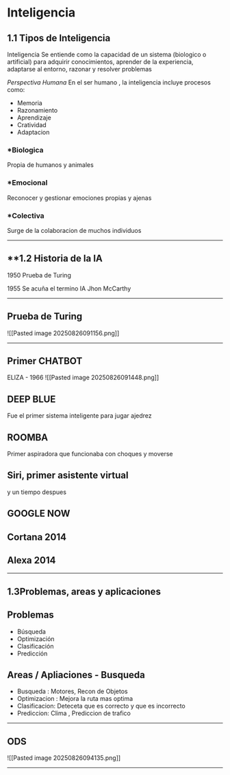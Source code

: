 # Inteligencia 

## 1.1 Tipos de Inteligencia

Inteligencia
Se entiende como la capacidad de un sistema (biologico o artificial) para adquirir conocimientos, aprender de la experiencia, adaptarse al entorno, razonar y resolver problemas


*Perspectiva Humana*
En el ser humano , la inteligencia incluye procesos como:

* Memoria
* Razonamiento
* Aprendizaje
* Cratividad
* Adaptacion

###  *Biologica 
Propia de humanos y animales


###  *Emocional
Reconocer y gestionar emociones propias y ajenas

###  *Colectiva
Surge de la colaboracion de muchos individuos

---

## **1.2 Historia de la IA

1950
Prueba de Turing 

1955
Se acuña el termino IA Jhon McCarthy 

---
## Prueba de Turing
![[Pasted image 20250826091156.png]]


---
## Primer CHATBOT

ELIZA - 1966
![[Pasted image 20250826091448.png]]

## DEEP BLUE

Fue el primer sistema inteligente para jugar ajedrez

## ROOMBA

Primer aspiradora que funcionaba con choques y moverse
## Siri, primer asistente virtual 

y un tiempo despues 
## GOOGLE NOW

## Cortana 2014

## Alexa 2014

---

## **1.3Problemas, areas y aplicaciones**

## Problemas

* Búsqueda
* Optimización
* Clasificación
* Predicción


## Areas / Apliaciones - Busqueda

* Busqueda : Motores, Recon de Objetos
* Optimizacion : Mejora la ruta mas optima 
* Clasificacion: Deteceta que es correcto y que es incorrecto
* Prediccion: Clima , Prediccion de trafico 

---

## ODS

![[Pasted image 20250826094135.png]]


---
